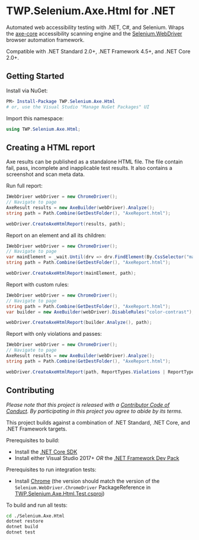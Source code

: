 # TWP.Selenium.Axe.Html for .NET

Automated web accessibility testing with .NET, C#, and Selenium. Wraps the [axe-core](https://github.com/dequelabs/axe-core) accessibility scanning engine and the [Selenium.WebDriver](https://www.seleniumhq.org/) browser automation framework.

Compatible with .NET Standard 2.0+, .NET Framework 4.5+, and .NET Core 2.0+.

## Getting Started

Install via NuGet:

```powershell
PM> Install-Package TWP.Selenium.Axe.Html
# or, use the Visual Studio "Manage NuGet Packages" UI
```

Import this namespace:

```csharp
using TWP.Selenium.Axe.Html;
```


## Creating a HTML report

Axe results can be published as a standalone HTML file.  The file contain fail, pass, incomplete and inapplicable test results.  It also contains a screenshot and scan meta data.

Run full report:

```csharp
IWebDriver webDriver = new ChromeDriver();
// Navigate to page
AxeResult results = new AxeBuilder(webDriver).Analyze();
string path = Path.Combine(GetDestFolder(), "AxeReport.html");

webDriver.CreateAxeHtmlReport(results, path);
```

Report on an element and all its children:

```csharp
IWebDriver webDriver = new ChromeDriver();
// Navigate to page
var mainElement = _wait.Until(drv => drv.FindElement(By.CssSelector("main")));
string path = Path.Combine(GetDestFolder(), "AxeReport.html");

webDriver.CreateAxeHtmlReport(mainElement, path);
```

Report with custom rules:

```csharp
IWebDriver webDriver = new ChromeDriver();
// Navigate to page
string path = Path.Combine(GetDestFolder(), "AxeReport.html");
var builder = new AxeBuilder(webDriver).DisableRules("color-contrast");

webDriver.CreateAxeHtmlReport(builder.Analyze(), path);
```

Report with only violations and passes:

```csharp
IWebDriver webDriver = new ChromeDriver();
// Navigate to page
AxeResult results = new AxeBuilder(webDriver).Analyze();
string path = Path.Combine(GetDestFolder(), "AxeReport.html");

webDriver.CreateAxeHtmlReport(path, ReportTypes.Violations | ReportTypes.Passes);
```

## Contributing

*Please note that this project is released with a [Contributor Code of Conduct](https://github.com/TroyWalshProf/SeleniumAxeHtmlDotnet/blob/master/CODE_OF_CONDUCT.md). By participating in this project you agree to abide by its terms.*

This project builds against a combination of .NET Standard, .NET Core, and .NET Framework targets.

Prerequisites to build:

* Install the [.NET Core SDK](https://dotnet.microsoft.com/download)
* Install either Visual Studio 2017+ *OR* the [.NET Framework Dev Pack](https://dotnet.microsoft.com/download)

Prerequisites to run integration tests:

* Install [Chrome](https://www.google.com/chrome/) (the version should match the version of the `Selenium.WebDriver.ChromeDriver` PackageReference in [TWP.Selenium.Axe.Html.Test.csproj](./Selenium.Axe.Html/TWP.Selenium.Axe.Html.Test/TWP.Selenium.Axe.Html.Test.csproj))

To build and run all tests:

```sh
cd ./Selenium.Axe.Html
dotnet restore
dotnet build
dotnet test
```
